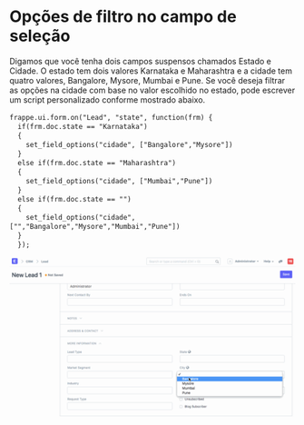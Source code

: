 # Opções de filtro no campo de seleção


Digamos que você tenha dois campos suspensos chamados Estado e Cidade. O estado tem dois valores Karnataka e Maharashtra e a cidade tem quatro valores, Bangalore, Mysore, Mumbai e Pune. Se você deseja filtrar as opções na cidade com base no valor escolhido no estado, pode escrever um script personalizado conforme mostrado abaixo.



```
frappe.ui.form.on("Lead", "state", function(frm) {
  if(frm.doc.state == "Karnataka")
  {
    set_field_options("cidade", ["Bangalore","Mysore"])
  }
  else if(frm.doc.state == "Maharashtra")
  {
    set_field_options("cidade", ["Mumbai","Pune"])
  }
  else if(frm.doc.state == "")
  {
    set_field_options("cidade", ["","Bangalore","Mysore","Mumbai","Pune"])
  }
  });

```

![Abrindo conta](/files/filter_dropdown.gif)